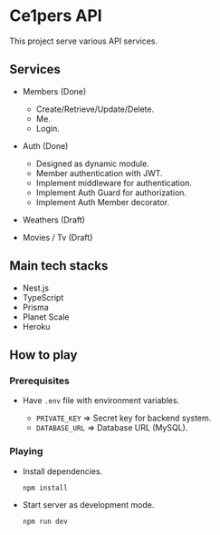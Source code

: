 # Ce1pers API

This project serve various API services.

## Services

- Members (Done)

  - Create/Retrieve/Update/Delete.
  - Me.
  - Login.

- Auth (Done)

  - Designed as dynamic module.
  - Member authentication with JWT.
  - Implement middleware for authentication.
  - Implement Auth Guard for authorization.
  - Implement Auth Member decorator.

- Weathers (Draft)

- Movies / Tv (Draft)

## Main tech stacks

- Nest.js
- TypeScript
- Prisma
- Planet Scale
- Heroku

## How to play

### Prerequisites

- Have `.env` file with environment variables.

  - `PRIVATE_KEY` => Secret key for backend system.
  - `DATABASE_URL` => Database URL (MySQL).

### Playing

- Install dependencies.

  ```bash
  npm install
  ```

- Start server as development mode.

  ```bash
  npm run dev
  ```
